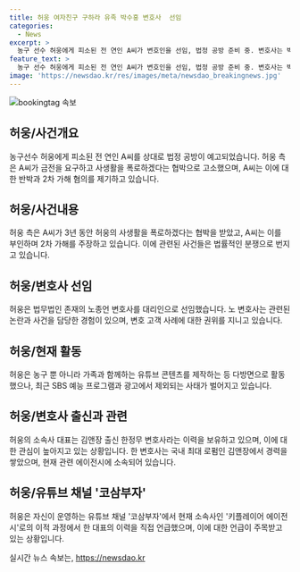```yaml
---
title: 허웅 여자친구 구하라 유족 박수홍 변호사  선임
categories:
  - News
excerpt: >
  농구 선수 허웅에게 피소된 전 연인 A씨가 변호인을 선임, 법정 공방 준비 중. 변호사는 박수홍, 선우은숙 사건을 담당한 경험 있음. 허웅 측은 A씨의 금전 요구, 사생활 협박으로 고소. A씨는 허웅의 강요로 두 차례 임신중절 수술 반박하며 2차 가해 주장. 허웅, 형제의 활동 영향 받을 것으로 전망. 한 변호사의 경력으로 대응 전개 주목. (146자)
feature_text: >
  농구 선수 허웅에게 피소된 전 연인 A씨가 변호인을 선임, 법정 공방 준비 중. 변호사는 박수홍, 선우은숙 사건을 담당한 경험 있음. 허웅 측은 A씨의 금전 요구, 사생활 협박으로 고소. A씨는 허웅의 강요로 두 차례 임신중절 수술 반박하며 2차 가해 주장. 허웅, 형제의 활동 영향 받을 것으로 전망. 한 변호사의 경력으로 대응 전개 주목. (146자)
image: 'https://newsdao.kr/res/images/meta/newsdao_breakingnews.jpg'
---
```


<p><img src="https://newsdao.kr/res/images/meta/newsdao_breakingnews.jpg" alt="bookingtag 속보" /></p>

<h2 data-ke-size="size26">허웅/사건개요</h2>

<p data-ke-size="size16">농구선수 허웅에게 피소된 전 연인 A씨를 상대로 법정 공방이 예고되었습니다. 허웅 측은 A씨가 금전을 요구하고 사생활을 폭로하겠다는 협박으로 고소했으며, A씨는 이에 대한 반박과 2차 가해 혐의를 제기하고 있습니다.</p>

<h2 data-ke-size="size26">허웅/사건내용</h2>

<p data-ke-size="size16">허웅 측은 A씨가 3년 동안 허웅의 사생활을 폭로하겠다는 협박을 받았고, A씨는 이를 부인하며 2차 가해를 주장하고 있습니다. 이에 관련된 사건들은 법률적인 분쟁으로 번지고 있습니다.</p>

<h2 data-ke-size="size26">허웅/변호사 선임</h2>

<p data-ke-size="size16">허웅은 법무법인 존재의 노종언 변호사를 대리인으로 선임했습니다. 노 변호사는 관련된 논란과 사건을 담당한 경험이 있으며, 변호 고객 사례에 대한 권위를 지니고 있습니다.</p>

<h2 data-ke-size="size26">허웅/현재 활동</h2>

<p data-ke-size="size16">허웅은 농구 뿐 아니라 가족과 함께하는 유튜브 콘텐츠를 제작하는 등 다방면으로 활동했으나, 최근 SBS 예능 프로그램과 광고에서 제외되는 사태가 벌어지고 있습니다.</p>

<h2 data-ke-size="size26">허웅/변호사 출신과 관련</h2>

<p data-ke-size="size16">허웅의 소속사 대표는 김앤장 출신 한정무 변호사라는 이력을 보유하고 있으며, 이에 대한 관심이 높아지고 있는 상황입니다. 한 변호사는 국내 최대 로펌인 김앤장에서 경력을 쌓았으며, 현재 관련 에이전시에 소속되어 있습니다.</p>

<h2 data-ke-size="size26">허웅/유튜브 채널 '코삼부자'</h2>

<p data-ke-size="size16">허웅은 자신이 운영하는 유튜브 채널 '코삼부자'에서 현재 소속사인 '키플레이어 에이전시'로의 이적 과정에서 한 대표의 이력을 직접 언급했으며, 이에 대한 언급이 주목받고 있는 상황입니다.</p>
실시간 뉴스 속보는, <a href="https://newsdao.kr" rel="dofollow">https://newsdao.kr</a>


